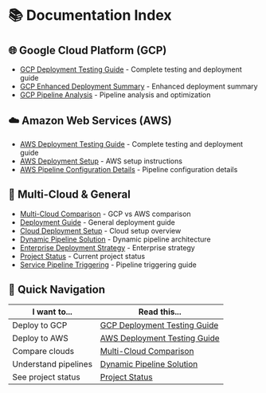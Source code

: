 # 📚 Documentation Index

## 🌐 Google Cloud Platform (GCP)
- [GCP Deployment Testing Guide](gcp/GCP_DEPLOYMENT_TESTING_GUIDE.md) - Complete testing and deployment guide
- [GCP Enhanced Deployment Summary](gcp/GCP_ENHANCED_DEPLOYMENT_SUMMARY.md) - Enhanced deployment summary
- [GCP Pipeline Analysis](gcp/GCP_PIPELINE_ANALYSIS.md) - Pipeline analysis and optimization

## ☁️ Amazon Web Services (AWS)
- [AWS Deployment Testing Guide](aws/AWS_DEPLOYMENT_TESTING_GUIDE.md) - Complete testing and deployment guide
- [AWS Deployment Setup](aws/AWS_DEPLOYMENT_SETUP.md) - AWS setup instructions
- [AWS Pipeline Configuration Details](aws/AWS_PIPELINE_CONFIGURATION_DETAILS.md) - Pipeline configuration details

## 🔄 Multi-Cloud & General
- [Multi-Cloud Comparison](general/MULTI_CLOUD_COMPARISON.md) - GCP vs AWS comparison
- [Deployment Guide](general/DEPLOYMENT_GUIDE.md) - General deployment guide
- [Cloud Deployment Setup](general/CLOUD_DEPLOYMENT_SETUP.md) - Cloud setup overview
- [Dynamic Pipeline Solution](general/DYNAMIC_PIPELINE_SOLUTION.md) - Dynamic pipeline architecture
- [Enterprise Deployment Strategy](general/ENTERPRISE_DEPLOYMENT_STRATEGY.md) - Enterprise strategy
- [Project Status](general/PROJECT_STATUS.md) - Current project status
- [Service Pipeline Triggering](general/SERVICE_PIPELINE_TRIGGERING.md) - Pipeline triggering guide

## 🎯 Quick Navigation

| **I want to...** | **Read this...** |
|-------------------|-------------------|
| Deploy to GCP | [GCP Deployment Testing Guide](gcp/GCP_DEPLOYMENT_TESTING_GUIDE.md) |
| Deploy to AWS | [AWS Deployment Testing Guide](aws/AWS_DEPLOYMENT_TESTING_GUIDE.md) |
| Compare clouds | [Multi-Cloud Comparison](general/MULTI_CLOUD_COMPARISON.md) |
| Understand pipelines | [Dynamic Pipeline Solution](general/DYNAMIC_PIPELINE_SOLUTION.md) |
| See project status | [Project Status](general/PROJECT_STATUS.md) |

